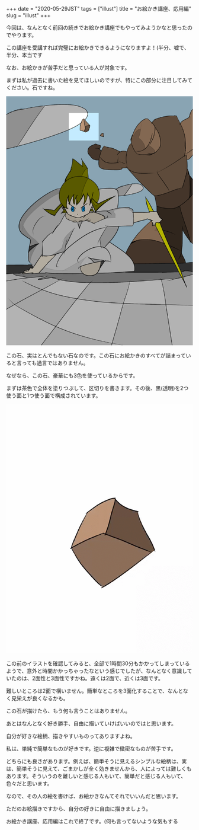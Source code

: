 +++
date = "2020-05-29JST"
tags = ["illust"]
title = "お絵かき講座、応用編"
slug = "illust"
+++

今回は、なんとなく前回の続きでお絵かき講座でもやってみようかなと思ったのでやります。

この講座を受講すれば完璧にお絵かきできるようになりますよ！(半分、嘘で、半分、本当です

なお、お絵かきが苦手だと思っている人が対象です。

まずは私が過去に書いた絵を見てほしいのですが、特にこの部分に注目してみてください。石ですね。

![](https://raw.githubusercontent.com/mba-hack/images/master/illust_2020_05_29_01.png)

この石、実はとんでもない石なのです。この石にお絵かきのすべてが詰まっていると言っても過言ではありません。

なぜなら、この石、豪華にも3色を使っているからです。

まずは茶色で全体を塗りつぶして、区切りを書きます。その後、黒(透明)を2つ使う面と1つ使う面で構成されています。

![](https://raw.githubusercontent.com/mba-hack/images/master/illust_2020_05_29_01.gif)

この前のイラストを確認してみると、全部で1時間30分もかかってしまっているようで、意外と時間かかっちゃったなという感じでしたが、なんとなく意識していたのは、2面性と3面性ですかね。遠くは2面で、近くは3面です。

難しいところは2面で構いません。簡単なところを3面化することで、なんとなく見栄えが良くなるかも。

この石が描けたら、もう何も言うことはありません。

あとはなんとなく好き勝手、自由に描いていけばいいのではと思います。

自分が好きな絵柄、描きやすいものってありますよね。

私は、単純で簡単なものが好きです。逆に複雑で緻密なものが苦手です。

どちらにも良さがあります。例えば、簡単そうに見えるシンプルな絵柄は、実は、簡単そうに見えて、ごまかしが全く効きませんから、人によっては難しくもあります。そういうのを難しいと感じる人もいて、簡単だと感じる人もいて、色々だと思います。

なので、その人の絵を書けば、お絵かきなんてそれでいいんだと思います。

ただのお絵描きですから、自分の好きに自由に描きましょう。

お絵かき講座、応用編はこれで終了です。(何も言ってないような気もする

